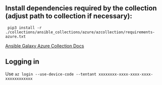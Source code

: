 ## Install dependencies required by the collection (adjust path to collection if necessary):

` pip3 install -r ./collections/ansible_collections/azure/azcollection/requirements-azure.txt` 

[Ansible Galaxy Azure Collection Docs](https://galaxy.ansible.com/ui/repo/published/azure/azcollection/docs/?sort=-pulp_created)

## Logging in

Use `az login --use-device-code --tentant xxxxxxxx-xxxx-xxxx-xxxx-xxxxxxxxxxxx`